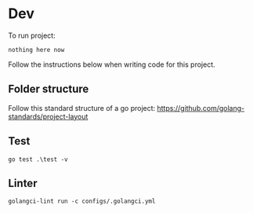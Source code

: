 # Dev

To run project:
```shell
nothing here now
```

Follow the instructions below when writing code for this project.

## Folder structure

Follow this standard structure of a go project: https://github.com/golang-standards/project-layout

## Test

```shell
go test .\test -v
```

## Linter

```shell
golangci-lint run -c configs/.golangci.yml
```
